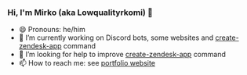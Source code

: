 ### Hi, I'm Mirko (aka Lowqualityrkomi) 👋

- 😄 Pronouns: he/him
- 🔭 I’m currently working on Discord bots, some websites and [create-zendesk-app](https://github.com/lowqualityrkomi/create-zendesk-app) command
- 🤔 I’m looking for help to improve [create-zendesk-app](https://github.com/lowqualityrkomi/create-zendesk-app) command
- 📫 How to reach me: see [portfolio website](https://mirkocasoni.it)


<!--
**mirkocasoni/mirkocasoni** is a ✨ _special_ ✨ repository because its `README.md` (this file) appears on your GitHub profile.

Here are some ideas to get you started:

- 🔭 I’m currently working on ...
- 🌱 I’m currently learning ...
- 👯 I’m looking to collaborate on ...
- 🤔 I’m looking for help with ...
- 💬 Ask me about ...
- 📫 How to reach me: ...
- 😄 Pronouns: ...
- ⚡ Fun fact: ...
-->
